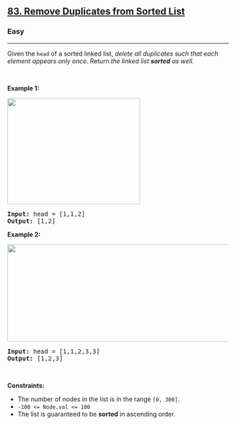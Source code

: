 <h2><a href="https://leetcode.com/problems/remove-duplicates-from-sorted-list/">83. Remove Duplicates from Sorted List</a></h2><h3>Easy</h3><hr><div><p data-relingo-block="true" data-relin-paragraph="54">Given the <code>head</code> of a sorted linked list, <em>delete all duplicates such that each element appears only once</em>. Return <em>the linked list <strong>sorted</strong> as well</em>.</p>

<p data-relingo-block="true">&nbsp;</p>
<p data-relingo-block="true" data-relin-paragraph="55"><strong class="example">Example 1:</strong></p>
<img alt="" src="https://assets.leetcode.com/uploads/2021/01/04/list1.jpg" style="width: 302px; height: 242px;">
<pre><strong>Input:</strong> head = [1,1,2]
<strong>Output:</strong> [1,2]
</pre>

<p data-relingo-block="true" data-relin-paragraph="56"><strong class="example">Example 2:</strong></p>
<img alt="" src="https://assets.leetcode.com/uploads/2021/01/04/list2.jpg" style="width: 542px; height: 222px;">
<pre><strong>Input:</strong> head = [1,1,2,3,3]
<strong>Output:</strong> [1,2,3]
</pre>

<p data-relingo-block="true">&nbsp;</p>
<p data-relingo-block="true" data-relin-paragraph="57"><strong>Constraints:</strong></p>

<ul>
	<li data-relingo-block="true" data-relin-paragraph="58">The number of nodes in the list is in the range <code>[0, 300]</code>.</li>
	<li data-relingo-block="true" data-relin-paragraph="59"><code>-100 &lt;= Node.val &lt;= 100</code></li>
	<li data-relingo-block="true" data-relin-paragraph="60">The list is guaranteed to be <strong>sorted</strong> in ascending order.</li>
</ul>
</div>